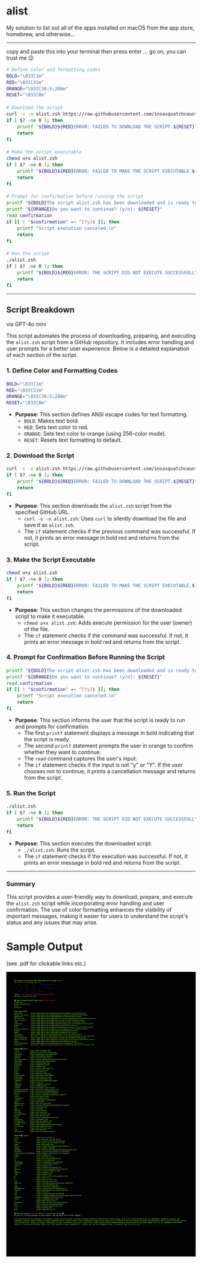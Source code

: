 # alist
My solution to list out all of the apps installed on macOS from the app store, homebrew, and otherwise...
___

copy and paste this into your terminal then press enter ... go on, you can trust me 😉


``` bash
# Define color and formatting codes
BOLD="\033[1m"
RED="\033[31m"
ORANGE="\033[38;5;208m"
RESET="\033[0m"

# Download the script
curl -s -o alist.zsh https://raw.githubusercontent.com/insasquatchcountry/alist/refs/heads/main/alist.zsh
if [ $? -ne 0 ]; then
    printf "${BOLD}${RED}ERROR: FAILED TO DOWNLOAD THE SCRIPT.${RESET}\n"
    return
fi

# Make the script executable
chmod u+x alist.zsh
if [ $? -ne 0 ]; then
    printf "${BOLD}${RED}ERROR: FAILED TO MAKE THE SCRIPT EXECUTABLE.${RESET}\n"
    return
fi

# Prompt for confirmation before running the script
printf "${BOLD}The script alist.zsh has been downloaded and is ready to run.${RESET}\n"
printf "${ORANGE}Do you want to continue? (y/n): ${RESET}"
read confirmation
if [[ ! "$confirmation" =~ ^[Yy]$ ]]; then
    printf "Script execution canceled.\n"
    return
fi

# Run the script
./alist.zsh
if [ $? -ne 0 ]; then
    printf "${BOLD}${RED}ERROR: THE SCRIPT DID NOT EXECUTE SUCCESSFULLY.${RESET}\n"
    return
fi
```
___

## Script Breakdown
via GPT-4o mini

This script automates the process of downloading, preparing, and executing the `alist.zsh` script from a GitHub repository. It includes error handling and user prompts for a better user experience. Below is a detailed explanation of each section of the script.

### 1. Define Color and Formatting Codes

```bash
BOLD="\033[1m"
RED="\033[31m"
ORANGE="\033[38;5;208m"
RESET="\033[0m"
```

- **Purpose**: This section defines ANSI escape codes for text formatting.
  - `BOLD`: Makes text bold.
  - `RED`: Sets text color to red.
  - `ORANGE`: Sets text color to orange (using 256-color mode).
  - `RESET`: Resets text formatting to default.

### 2. Download the Script

```bash
curl -s -o alist.zsh https://raw.githubusercontent.com/insasquatchcountry/alist/refs/heads/main/alist.zsh
if [ $? -ne 0 ]; then
    printf "${BOLD}${RED}ERROR: FAILED TO DOWNLOAD THE SCRIPT.${RESET}\n"
    return
fi
```

- **Purpose**: This section downloads the `alist.zsh` script from the specified GitHub URL.
  - `curl -s -o alist.zsh`: Uses `curl` to silently download the file and save it as `alist.zsh`.
  - The `if` statement checks if the previous command was successful. If not, it prints an error message in bold red and returns from the script.

### 3. Make the Script Executable

```bash
chmod u+x alist.zsh
if [ $? -ne 0 ]; then
    printf "${BOLD}${RED}ERROR: FAILED TO MAKE THE SCRIPT EXECUTABLE.${RESET}\n"
    return
fi
```

- **Purpose**: This section changes the permissions of the downloaded script to make it executable.
  - `chmod u+x alist.zsh`: Adds execute permission for the user (owner) of the file.
  - The `if` statement checks if the command was successful. If not, it prints an error message in bold red and returns from the script.

### 4. Prompt for Confirmation Before Running the Script

```bash
printf "${BOLD}The script alist.zsh has been downloaded and is ready to run.${RESET}\n"
printf "${ORANGE}Do you want to continue? (y/n): ${RESET}"
read confirmation
if [[ ! "$confirmation" =~ ^[Yy]$ ]]; then
    printf "Script execution canceled.\n"
    return
fi
```

- **Purpose**: This section informs the user that the script is ready to run and prompts for confirmation.
  - The first `printf` statement displays a message in bold indicating that the script is ready.
  - The second `printf` statement prompts the user in orange to confirm whether they want to continue.
  - The `read` command captures the user's input.
  - The `if` statement checks if the input is not "y" or "Y". If the user chooses not to continue, it prints a cancellation message and returns from the script.

### 5. Run the Script

```bash
./alist.zsh
if [ $? -ne 0 ]; then
    printf "${BOLD}${RED}ERROR: THE SCRIPT DID NOT EXECUTE SUCCESSFULLY.${RESET}\n"
    return
fi
```

- **Purpose**: This section executes the downloaded script.
  - `./alist.zsh`: Runs the script.
  - The `if` statement checks if the execution was successful. If not, it prints an error message in bold red and returns from the script.

---

### Summary

This script provides a user-friendly way to download, prepare, and execute the `alist.zsh` script while incorporating error handling and user confirmation. The use of color formatting enhances the visibility of important messages, making it easier for users to understand the script's status and any issues that may arise.

# Sample Output
(see .pdf for clickable links etc.)

![Sample Output](alist_output.png)



